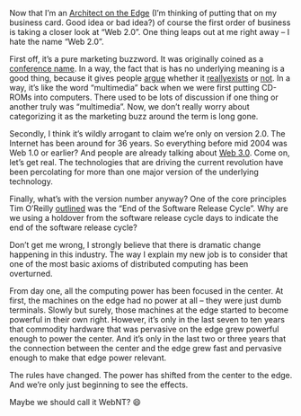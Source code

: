Now that I’m an [Architect on the
Edge](http://devhawk.net/2006/01/24/architect-on-the-edge/) (I’m
thinking of putting that on my business card. Good idea or bad idea?) of
course the first order of business is taking a closer look at “Web 2.0”.
One thing leaps out at me right away – I hate the name “Web 2.0”.

First off, it’s a pure marketing buzzword. It was originally coined as a
[conference name](http://www.web2con.com/). In a way, the fact that is
has no underlying meaning is a good thing, because it gives people
[argue](http://www.crunchnotes.com/?p=88) whether it
[really](http://blogs.zdnet.com/ip-telephony/?p=805)[exists](http://www.scripting.com/2005/12/19.html#busted)
or [not](http://www.readwriteweb.com/archives/web_20_is_dead.php/). In a
way, it’s like the word “multimedia” back when we were first putting
CD-ROMs into computers. There used to be lots of discussion if one thing
or another truly was “multimedia”. Now, we don’t really worry about
categorizing it as the marketing buzz around the term is long gone.

Secondly, I think it’s wildly arrogant to claim we’re only on version
2.0. The Internet has been around for 36 years. So everything before mid
2004 was Web 1.0 or earlier? And people are already talking about [Web
3.0](http://en.wikipedia.org/wiki/Web_3.0). Come on, let’s get real. The
technologies that are driving the current revolution have been
percolating for more than one major version of the underlying
technology.

Finally, what’s with the version number anyway? One of the core
principles Tim O’Reilly
[outlined](http://www.oreillynet.com/pub/a/oreilly/tim/news/2005/09/30/what-is-web-20.html)
was the “End of the Software Release Cycle”. Why are we using a holdover
from the software release cycle days to indicate the end of the software
release cycle?

Don’t get me wrong, I strongly believe that there is dramatic change
happening in this industry. The way I explain my new job is to consider
that one of the most basic axioms of distributed computing has been
overturned.

From day one, all the computing power has been focused in the center. At
first, the machines on the edge had no power at all – they were just
dumb terminals. Slowly but surely, those machines at the edge started to
become powerful in their own right. However, it’s only in the last seven
to ten years that commodity hardware that was pervasive on the edge grew
powerful enough to power the center. And it’s only in the last two or
three years that the connection between the center and the edge grew
fast and pervasive enough to make that edge power relevant.

The rules have changed. The power has shifted from the center to the
edge. And we’re only just beginning to see the effects.

Maybe we should call it WebNT?
:smile:

